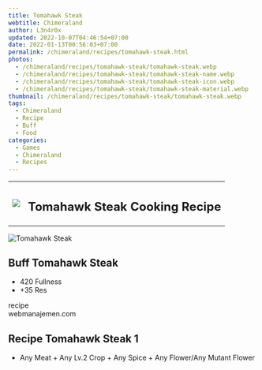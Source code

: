 ```yaml
---
title: Tomahawk Steak
webtitle: Chimeraland
author: L3n4r0x
updated: 2022-10-07T04:46:54+07:00
date: 2022-01-13T00:56:03+07:00
permalink: /chimeraland/recipes/tomahawk-steak.html
photos:
  - /chimeraland/recipes/tomahawk-steak/tomahawk-steak.webp
  - /chimeraland/recipes/tomahawk-steak/tomahawk-steak-name.webp
  - /chimeraland/recipes/tomahawk-steak/tomahawk-steak-icon.webp
  - /chimeraland/recipes/tomahawk-steak/tomahawk-steak-material.webp
thumbnail: /chimeraland/recipes/tomahawk-steak/tomahawk-steak.webp
tags:
  - Chimeraland
  - Recipe
  - Buff
  - Food
categories:
  - Games
  - Chimeraland
  - Recipes
---
```


<section id="bootstrap-wrapper"><link rel="stylesheet" href="https://cdn.statically.io/gh/dimaslanjaka/Web-Manajemen/40ac3225/css/bootstrap-4.5-wrapper.css"/><div class="row mb-2"><div class="col-md-12 mb-2"><table class="table" id="post-info"><tbody><tr><td><img class="d-inline-block me-2" src="/chimeraland/recipes/tomahawk-steak/tomahawk-steak-icon.webp" width="auto" height="auto"/></td><td><h1 class="fs-5">Tomahawk Steak Cooking Recipe</h1></td></tr></tbody></table></div></div><div class="card mb-2"><div class="row g-0"><div class="col-sm-4 position-relative mb-2"><img src="/chimeraland/recipes/tomahawk-steak/tomahawk-steak-material.webp" class="card-img fit-cover w-100 h-100" alt="Tomahawk Steak" data-fancybox="true"/></div><div class="col-sm-8 mb-2"><div class="card-body"><h2 class="card-title fs-5">Buff Tomahawk Steak</h2><div class="card-text"><ul><li>420 Fullness</li><li>+35 Res</li></ul></div><span class="badge rounded-pill bg-dark">recipe</span></div><div class="card-footer text-end text-muted">webmanajemen.com</div></div></div></div><div class="row mb-2"><div class="col-12 col-lg-6 recipe-item mb-2"><div class="card"><div class="card-body"><h2 class="card-title fs-5">Recipe Tomahawk Steak 1</h2><div class="card-text"><ul><li>Any Meat<span> + </span>Any Lv.2 Crop<span> + </span>Any Spice<span> + </span>Any Flower/Any Mutant Flower</li></ul></div></div></div></div></div></section>